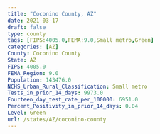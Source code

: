 ```yaml
---
title: "Coconino County, AZ"
date: 2021-03-17
draft: false
type: county
tags: [FIPS:4005.0,FEMA:9.0,Small metro,Green]
categories: [AZ]
County: Coconino County
State: AZ
FIPS: 4005.0
FEMA_Region: 9.0
Population: 143476.0
NCHS_Urban_Rural_Classification: Small metro
Tests_in_prior_14_days: 9973.0
Fourteen_day_test_rate_per_100000: 6951.0
Percent_Positivity_in_prior_14_days: 0.04
Level: Green
url: /states/AZ/coconino-county
---
```



